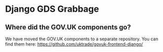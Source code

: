 # Django GDS Grabbage

## Where did the GOV.UK components go?

We have moved the GOV.UK components to a separate repository. You can find them here:
https://github.com/uktrade/govuk-frontend-django/
